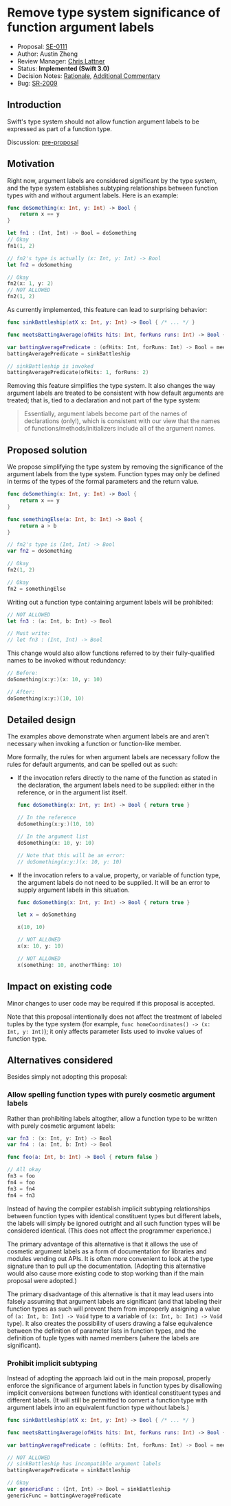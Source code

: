 # Remove type system significance of function argument labels

* Proposal: [SE-0111](0111-remove-arg-label-type-significance.md)
* Author: Austin Zheng
* Review Manager: [Chris Lattner](http://github.com/lattner)
* Status: **Implemented (Swift 3.0)**
* Decision Notes: [Rationale](https://forums.swift.org/t/accepted-se-0111-remove-type-system-significance-of-function-argument-labels/3306), [Additional Commentary](https://forums.swift.org/t/update-commentary-se-0111-remove-type-system-significance-of-function-argument-labels/3391)
* Bug: [SR-2009](https://bugs.swift.org/browse/SR-2009)

## Introduction

Swift's type system should not allow function argument labels to be expressed as part of a function type.

Discussion: [pre-proposal](https://forums.swift.org/t/partial-list-of-open-swift-3-design-topics/3094)

## Motivation

Right now, argument labels are considered significant by the type system, and the type system establishes subtyping relationships between function types with and without argument labels. Here is an example:

```swift
func doSomething(x: Int, y: Int) -> Bool {
	return x == y
}

let fn1 : (Int, Int) -> Bool = doSomething
// Okay
fn1(1, 2)

// fn2's type is actually (x: Int, y: Int) -> Bool
let fn2 = doSomething

// Okay
fn2(x: 1, y: 2)
// NOT ALLOWED
fn2(1, 2)
```

As currently implemented, this feature can lead to surprising behavior:

```swift
func sinkBattleship(atX x: Int, y: Int) -> Bool { /* ... */ }

func meetsBattingAverage(ofHits hits: Int, forRuns runs: Int) -> Bool { /* ... */ }

var battingAveragePredicate : (ofHits: Int, forRuns: Int) -> Bool = meetsBattingAverage
battingAveragePredicate = sinkBattleship

// sinkBattleship is invoked
battingAveragePredicate(ofHits: 1, forRuns: 2)
```

Removing this feature simplifies the type system. It also changes the way argument labels are treated to be consistent with how default arguments are treated; that is, tied to a declaration and not part of the type system:

> Essentially, argument labels become part of the names of declarations (only!), which is consistent with our view that the names of functions/methods/initializers include all of the argument names.

## Proposed solution

We propose simplifying the type system by removing the significance of the argument labels from the type system. Function types may only be defined in terms of the types of the formal parameters and the return value.

```swift
func doSomething(x: Int, y: Int) -> Bool {
	return x == y
}

func somethingElse(a: Int, b: Int) -> Bool {
	return a > b
}

// fn2's type is (Int, Int) -> Bool
var fn2 = doSomething

// Okay
fn2(1, 2)

// Okay
fn2 = somethingElse
```

Writing out a function type containing argument labels will be prohibited:

```swift
// NOT ALLOWED
let fn3 : (a: Int, b: Int) -> Bool

// Must write:
// let fn3 : (Int, Int) -> Bool
```

This change would also allow functions referred to by their fully-qualified names to be invoked without redundancy:

```swift
// Before:
doSomething(x:y:)(x: 10, y: 10)

// After:
doSomething(x:y:)(10, 10)
```

## Detailed design

The examples above demonstrate when argument labels are and aren't necessary when invoking a function or function-like member.

More formally, the rules for when argument labels are necessary follow the rules for default arguments, and can be spelled out as such:

* If the invocation refers directly to the name of the function as stated in the declaration, the argument labels need to be supplied: either in the reference, or in the argument list itself.

	```swift
	func doSomething(x: Int, y: Int) -> Bool { return true }

	// In the reference
	doSomething(x:y:)(10, 10)

	// In the argument list
	doSomething(x: 10, y: 10)

	// Note that this will be an error:
	// doSomething(x:y:)(x: 10, y: 10)
	```

* If the invocation refers to a value, property, or variable of function type, the argument labels do not need to be supplied. It will be an error to supply argument labels in this situation.

	```swift
	func doSomething(x: Int, y: Int) -> Bool { return true }

	let x = doSomething

	x(10, 10)

	// NOT ALLOWED
	x(x: 10, y: 10)

	// NOT ALLOWED
	x(something: 10, anotherThing: 10)
	```

## Impact on existing code

Minor changes to user code may be required if this proposal is accepted.

Note that this proposal intentionally does not affect the treatment of labeled tuples by the type system (for example, `func homeCoordinates() -> (x: Int, y: Int)`); it only affects parameter lists used to invoke values of function type.

## Alternatives considered

Besides simply not adopting this proposal:

### Allow spelling function types with purely cosmetic argument labels

Rather than prohibiting labels altogther, allow a function type to be written with purely cosmetic argument labels:

```swift
var fn3 : (x: Int, y: Int) -> Bool
var fn4 : (a: Int, b: Int) -> Bool

func foo(a: Int, b: Int) -> Bool { return false }

// All okay
fn3 = foo
fn4 = foo
fn3 = fn4
fn4 = fn3
```

Instead of having the compiler establish implicit subtyping relationships between function types with identical constituent types but different labels, the labels will simply be ignored outright and all such function types will be considered identical. (This does not affect the programmer experience.)

The primary advantage of this alternative is that it allows the use of cosmetic argument labels as a form of documentation for libraries and modules vending out APIs. It is often more convenient to look at the type signature than to pull up the documentation. (Adopting this alternative would also cause more existing code to stop working than if the main proposal were adopted.)

The primary disadvantage of this alternative is that it may lead users into falsely assuming that argument labels are significant (and that labeling their function types as such will prevent them from improperly assigning a value of `(a: Int, b: Int) -> Void` type to a variable of `(x: Int, b: Int) -> Void` type). It also creates the possibility of users drawing a false equivalence between the definition of parameter lists in function types, and the definition of tuple types with named members (where the labels are significant).

### Prohibit implicit subtyping

Instead of adopting the approach laid out in the main proposal, properly enforce the significance of argument labels in function types by disallowing implicit conversions between functions with identical constituent types and different labels. (It will still be permitted to convert a function type with argument labels into an equivalent function type without labels.)

```swift
func sinkBattleship(atX x: Int, y: Int) -> Bool { /* ... */ }

func meetsBattingAverage(ofHits hits: Int, forRuns runs: Int) -> Bool { /* ... */ }

var battingAveragePredicate : (ofHits: Int, forRuns: Int) -> Bool = meetsBattingAverage

// NOT ALLOWED
// sinkBattleship has incompatible argument labels
battingAveragePredicate = sinkBattleship

// Okay
var genericFunc : (Int, Int) -> Bool = sinkBattleship
genericFunc = battingAveragePredicate
```
